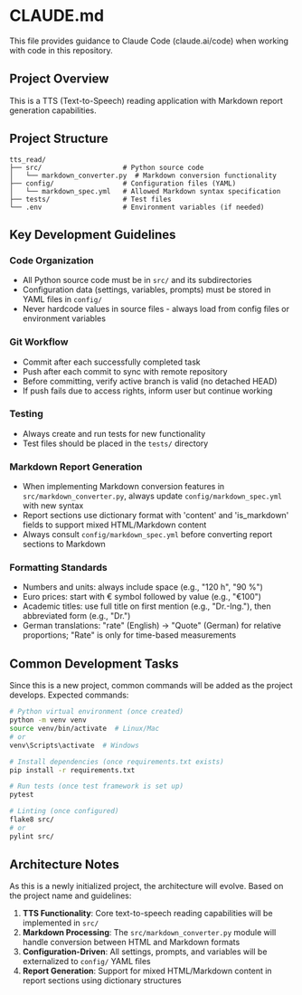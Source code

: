 # CLAUDE.md

This file provides guidance to Claude Code (claude.ai/code) when working with code in this repository.

## Project Overview

This is a TTS (Text-to-Speech) reading application with Markdown report generation capabilities.

## Project Structure

```
tts_read/
├── src/                    # Python source code
│   └── markdown_converter.py  # Markdown conversion functionality
├── config/                 # Configuration files (YAML)
│   └── markdown_spec.yml   # Allowed Markdown syntax specification
├── tests/                  # Test files
└── .env                    # Environment variables (if needed)
```

## Key Development Guidelines

### Code Organization
- All Python source code must be in `src/` and its subdirectories
- Configuration data (settings, variables, prompts) must be stored in YAML files in `config/`
- Never hardcode values in source files - always load from config files or environment variables

### Git Workflow
- Commit after each successfully completed task
- Push after each commit to sync with remote repository
- Before committing, verify active branch is valid (no detached HEAD)
- If push fails due to access rights, inform user but continue working

### Testing
- Always create and run tests for new functionality
- Test files should be placed in the `tests/` directory

### Markdown Report Generation
- When implementing Markdown conversion features in `src/markdown_converter.py`, always update `config/markdown_spec.yml` with new syntax
- Report sections use dictionary format with 'content' and 'is_markdown' fields to support mixed HTML/Markdown content
- Always consult `config/markdown_spec.yml` before converting report sections to Markdown

### Formatting Standards
- Numbers and units: always include space (e.g., "120 h", "90 %")
- Euro prices: start with € symbol followed by value (e.g., "€100")
- Academic titles: use full title on first mention (e.g., "Dr.-Ing."), then abbreviated form (e.g., "Dr.")
- German translations: "rate" (English) → "Quote" (German) for relative proportions; "Rate" is only for time-based measurements

## Common Development Tasks

Since this is a new project, common commands will be added as the project develops. Expected commands:

```bash
# Python virtual environment (once created)
python -m venv venv
source venv/bin/activate  # Linux/Mac
# or
venv\Scripts\activate  # Windows

# Install dependencies (once requirements.txt exists)
pip install -r requirements.txt

# Run tests (once test framework is set up)
pytest

# Linting (once configured)
flake8 src/
# or
pylint src/
```

## Architecture Notes

As this is a newly initialized project, the architecture will evolve. Based on the project name and guidelines:

1. **TTS Functionality**: Core text-to-speech reading capabilities will be implemented in `src/`
2. **Markdown Processing**: The `src/markdown_converter.py` module will handle conversion between HTML and Markdown formats
3. **Configuration-Driven**: All settings, prompts, and variables will be externalized to `config/` YAML files
4. **Report Generation**: Support for mixed HTML/Markdown content in report sections using dictionary structures